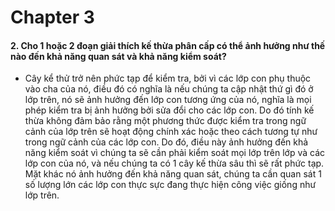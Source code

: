 # Chapter 3

#### 2. Cho 1 hoặc 2 đoạn giải thích kế thừa phân cấp có thể ảnh hưởng như thế nào đến khả năng quan sát và khả năng kiểm soát?
- Cây kể thử trở nên phức tạp để kiểm tra, bởi vì các lớp con phụ thuộc vào cha của nó, điều đó có nghĩa là nếu chúng ta cập nhật thứ gì đó ở lớp trên, nó sẽ ảnh hưởng đến lớp con tương ứng của nó, nghĩa là mọi phép kiểm tra bị ảnh hưởng bởi sửa đổi cho các lớp con. Do đó tính kế thừa không đảm bảo rằng một phương thức được kiểm tra trong ngữ cảnh của lớp trên sẽ hoạt động chính xác hoặc theo cách tương tự như trong ngữ cảnh của các lớp con. Do đó, điều này ảnh hưởng đến khả năng kiểm soát vì chúng ta sẽ cần phải kiểm soát mọi lớp trên lớp và các lớp con của nó, và nếu chúng ta có 1 cây kế thừa sâu thì sẽ rất phức tạp. Mặt khác nó ảnh hưởng đến khả năng quan sát, chúng ta cần quan sát 1 số lượng lớn các lớp con thực sực đang thực hiện công việc giống như lớp trên.